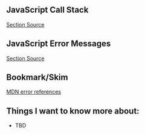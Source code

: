 ## JavaScript Call Stack
[Section Source](https://medium.freecodecamp.org/understanding-the-javascript-call-stack-861e41ae61d4)

## JavaScript Error Messages
[Section Source](https://codeburst.io/javascript-error-messages-debugging-d23f84f0ae7c)

## Bookmark/Skim
[MDN error references](https://developer.mozilla.org/en-US/docs/Web/JavaScript/Reference/Errors)

## Things I want to know more about:
- TBD